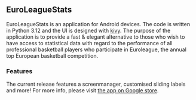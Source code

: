 ## EuroLeagueStats
EuroLeagueStats is an application for Android devices. The code is written in Python 3.12 and the UI is designed with [kivy](https://kivy.org/#home). The purpose of the application is to provide a fast & elegant alternative to those who wish to have access to statistical data with regard to the performance of all professional basketball players who participate in Euroleague, the annual top European basketball competition.
### Features
The current release features a screenmanager, customised sliding labels and more! For more info, please visit [the app on Google store](https://play.google.com/store/apps/details?id=org.euroleaguestats.euroleaguestats). 
